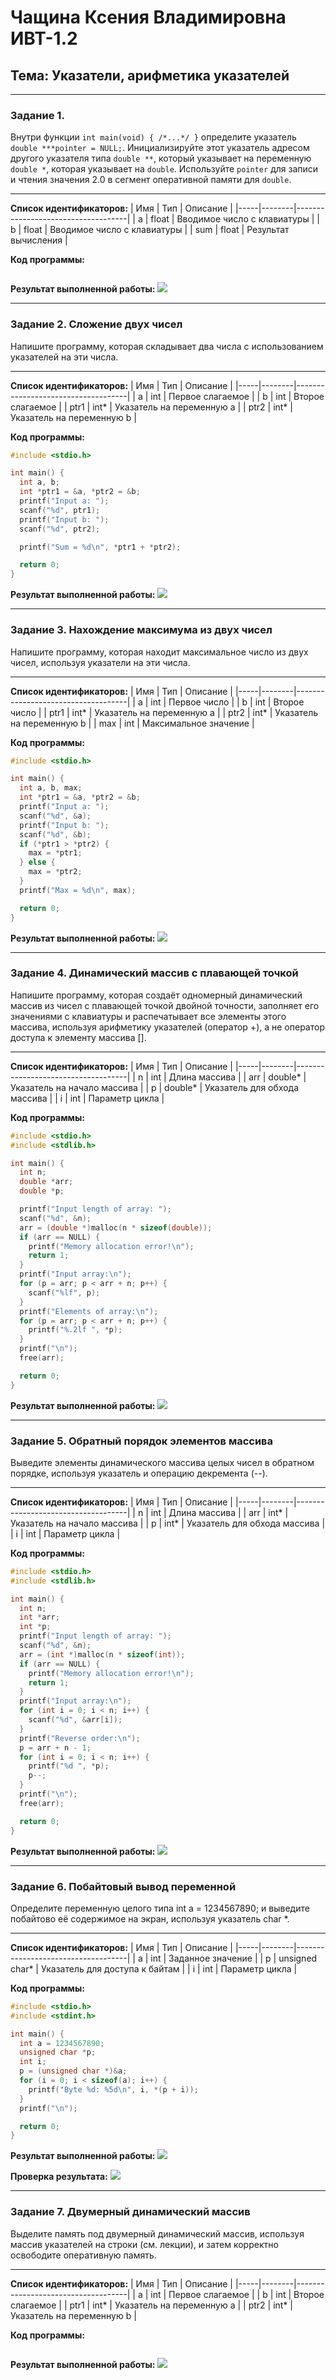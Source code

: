 # Чащина Ксения Владимировна ИВТ-1.2

## Тема: Указатели, арифметика указателей

_ _ _

### **Задание 1.**
Внутри функции `int main(void) { /*...*/ }` определите указатель `double ***pointer = NULL;`. Инициализируйте этот указатель адресом другого указателя типа `double **`, который указывает на переменную `double *`, которая указывает на `double`. Используйте `pointer` для записи и чтения значения 2.0 в сегмент оперативной памяти для `double`.

_ _ _

**Список идентификаторов:**
| Имя | Тип    | Описание                           |
|-----|--------|------------------------------------|
| a   | float    | Вводимое число с клавиатуры        |
| b   | float    | Вводимое число с клавиатуры        |
| sum | float    | Результат вычисления               |

**Код программы:**
```c

```

**Результат выполненной работы:**
![](2.1.png)

_ _ _

### **Задание 2.** Сложение двух чисел
Напишите программу, которая складывает два числа с использованием указателей на эти числа.

_ _ _

**Список идентификаторов:**
| Имя | Тип    | Описание                           |
|-----|--------|------------------------------------|
| a   | int    | Первое слагаемое        |
| b   | int    | Второе слагаемое        |
| ptr1 | int*    | Указатель на переменную a          |
| ptr2 | int*    | Указатель на переменную b          |

**Код программы:**
```c
#include <stdio.h>

int main() {
  int a, b;
  int *ptr1 = &a, *ptr2 = &b;
  printf("Input a: ");
  scanf("%d", ptr1);
  printf("Input b: ");
  scanf("%d", ptr2);

  printf("Sum = %d\n", *ptr1 + *ptr2);

  return 0;
}
```

**Результат выполненной работы:**
![](2.2.png)

_ _ _

### **Задание 3.** Нахождение максимума из двух чисел
Напишите программу, которая находит максимальное число из двух чисел, используя указатели на эти числа.

_ _ _

**Список идентификаторов:**
| Имя | Тип    | Описание                           |
|-----|--------|------------------------------------|
| a   | int    | Первое число        |
| b   | int    | Второе число        |
| ptr1 | int*    | Указатель на переменную a          |
| ptr2 | int*    | Указатель на переменную b          |
| max | int    | Максимальное значение               |

**Код программы:**
```c
#include <stdio.h>

int main() {
  int a, b, max;
  int *ptr1 = &a, *ptr2 = &b;
  printf("Input a: ");
  scanf("%d", &a);
  printf("Input b: ");
  scanf("%d", &b);
  if (*ptr1 > *ptr2) {
    max = *ptr1;
  } else {
    max = *ptr2;
  }
  printf("Max = %d\n", max);

  return 0;
}
```

**Результат выполненной работы:**
![](2.3.png)

_ _ _

### **Задание 4.** Динамический массив с плавающей точкой
Напишите программу, которая создаёт одномерный динамический массив из чисел с плавающей точкой двойной точности, заполняет его значениями с клавиатуры и распечатывает все элементы этого массива, используя
арифметику указателей (оператор +), а не оператор доступа к элементу массива [].

_ _ _

**Список идентификаторов:**
| Имя | Тип    | Описание                           |
|-----|--------|------------------------------------|
| n   | int    | Длина массива        |
| arr   | double*    | Указатель на начало массива        |
| p | double*    | Указатель для обхода массива          |
| i | int    | Параметр цикла          |

**Код программы:**
```c
#include <stdio.h>
#include <stdlib.h>

int main() {
  int n;
  double *arr;
  double *p; 

  printf("Input length of array: ");
  scanf("%d", &n);
  arr = (double *)malloc(n * sizeof(double));
  if (arr == NULL) {
    printf("Memory allocation error!\n");
    return 1;
  }
  printf("Input array:\n");
  for (p = arr; p < arr + n; p++) {
    scanf("%lf", p);
  }
  printf("Elements of array:\n");
  for (p = arr; p < arr + n; p++) {
    printf("%.2lf ", *p);
  }
  printf("\n");
  free(arr);

  return 0;
}
```

**Результат выполненной работы:**
![](2.4.png)

_ _ _

### **Задание 5.** Обратный порядок элементов массива
Выведите элементы динамического массива целых чисел в обратном порядке, используя указатель и операцию
декремента (--).

_ _ _

**Список идентификаторов:**
| Имя | Тип    | Описание                           |
|-----|--------|------------------------------------|
| n   | int    | Длина массива        |
| arr   | int*    | Указатель на начало массива        |
| p | int*    | Указатель для обхода массива          |
| i | int    | Параметр цикла          |

**Код программы:**
```c
#include <stdio.h>
#include <stdlib.h>

int main() {
  int n;
  int *arr;
  int *p;
  printf("Input length of array: ");
  scanf("%d", &n);
  arr = (int *)malloc(n * sizeof(int));
  if (arr == NULL) {
    printf("Memory allocation error!\n");
    return 1;
  }
  printf("Input array:\n");
  for (int i = 0; i < n; i++) {
    scanf("%d", &arr[i]);
  }
  printf("Reverse order:\n");
  p = arr + n - 1;
  for (int i = 0; i < n; i++) {
    printf("%d ", *p);
    p--;
  }
  printf("\n");
  free(arr);

  return 0;
}
```

**Результат выполненной работы:**
![](2.5.png)

_ _ _

### **Задание 6.** Побайтовый вывод переменной
Определите переменную целого типа int a = 1234567890; и выведите побайтово её содержимое на экран,
используя указатель char *.

_ _ _

**Список идентификаторов:**
| Имя | Тип    | Описание                           |
|-----|--------|------------------------------------|
| a   | int    | Заданное значение        |
| p | unsigned char*    | Указатель для доступа к байтам      |
| i | int    | Параметр цикла          |

**Код программы:**
```c
#include <stdio.h>
#include <stdint.h> 

int main() {
  int a = 1234567890;
  unsigned char *p; 
  int i;
  p = (unsigned char *)&a; 
  for (i = 0; i < sizeof(a); i++) {
    printf("Byte %d: %5d\n", i, *(p + i));
  }
  printf("\n");

  return 0;
}
```

**Результат выполненной работы:**
![](2.6.png)

**Проверка результата:**
![](2.6.1.jpg)

_ _ _

### **Задание 7.** Двумерный динамический массив
Выделите память под двумерный динамический массив, используя массив указателей на строки (см. лекции), и
затем корректно освободите оперативную память.

_ _ _

**Список идентификаторов:**
| Имя | Тип    | Описание                           |
|-----|--------|------------------------------------|
| a   | int    | Первое слагаемое        |
| b   | int    | Второе слагаемое        |
| ptr1 | int*    | Указатель на переменную a          |
| ptr2 | int*    | Указатель на переменную b          |

**Код программы:**
```c

```

**Результат выполненной работы:**
![](2.7.png)



